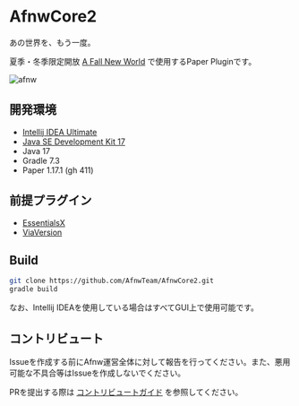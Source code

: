 # AfnwCore2

あの世界を、もう一度。

夏季・冬季限定開放 [A Fall New World](https://www.azisaba.net/server-intro/a-fall-new-world/) で使用するPaper Pluginです。

![afnw](https://media.discordapp.net/attachments/911757060083970058/912641570468155402/unknown.png?width=1166&height=656)

## 開発環境

- [Intellij IDEA Ultimate](https://www.jetbrains.com/idea/)
- [Java SE Development Kit 17](https://www.oracle.com/java/technologies/javase/jdk17-archive-downloads.html)
- Java 17
- Gradle 7.3
- Paper 1.17.1 (gh 411)

## 前提プラグイン

- [EssentialsX](https://essentialsx.net/downloads.html)
- [ViaVersion](https://www.spigotmc.org/resources/viaversion.19254/)

## Build

```sh 
git clone https://github.com/AfnwTeam/AfnwCore2.git
gradle build
```

なお、Intellij IDEAを使用している場合はすべてGUI上で使用可能です。

## コントリビュート

Issueを作成する前にAfnw運営全体に対して報告を行ってください。また、悪用可能な不具合等はIssueを作成しないでください。

PRを提出する際は [コントリビュートガイド](.github/CONTRIBUTING.md) を参照してください。
